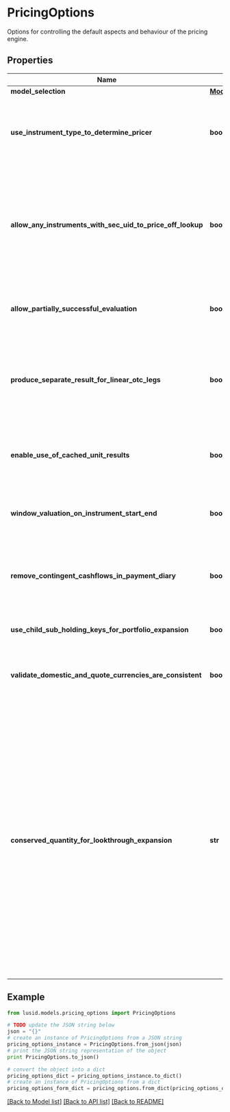 # PricingOptions

Options for controlling the default aspects and behaviour of the pricing engine.

## Properties
Name | Type | Description | Notes
------------ | ------------- | ------------- | -------------
**model_selection** | [**ModelSelection**](ModelSelection.md) |  | [optional] 
**use_instrument_type_to_determine_pricer** | **bool** | If true then use the instrument type to set the default instrument pricer  This applies where no more specific set of overrides are provided on a per-vendor and instrument basis. | [optional] 
**allow_any_instruments_with_sec_uid_to_price_off_lookup** | **bool** | By default, one would not expect to price and exotic instrument, i.e. an instrument with a complicated  instrument definition simply through looking up a price as there should be a better way of evaluating it.  To override that behaviour and allow lookup for a price from the instrument identifier(s), set this to true. | [optional] 
**allow_partially_successful_evaluation** | **bool** | If true then a failure in task evaluation doesn&#39;t cause overall failure.  results will be returned where they succeeded and annotation elsewhere | [optional] 
**produce_separate_result_for_linear_otc_legs** | **bool** | If true (default), when pricing an Fx-Forward or Interest Rate Swap, Future and other linearly separable products, product two results, one for each leg  rather than a single line result with the amalgamated/summed pv from both legs. | [optional] 
**enable_use_of_cached_unit_results** | **bool** | If true, when pricing using a model or for an instrument that supports use of intermediate cached-results, use them.  Default is that this caching is turned off. | [optional] 
**window_valuation_on_instrument_start_end** | **bool** | If true, when valuing an instrument outside the period where it is &#39;alive&#39; (the start-maturity window) it will return a valuation of zero | [optional] 
**remove_contingent_cashflows_in_payment_diary** | **bool** | When creating a payment diary, should contingent cash payments (e.g. from exercise of a swaption into a swap) be included or not.  i.e. Is exercise or default being assumed to happen or not. | [optional] 
**use_child_sub_holding_keys_for_portfolio_expansion** | **bool** | Should fund constituents inherit subholding keys from the parent subholding keyb | [optional] 
**validate_domestic_and_quote_currencies_are_consistent** | **bool** | Do we validate that the instrument domestic currency matches the quote currency (unless unknown/zzz) when using lookup pricing. | [optional] 
**conserved_quantity_for_lookthrough_expansion** | **str** | When performing lookthrough portfolio expansion with ScalingMethodology set to \&quot;Sum\&quot; or \&quot;AbsoluteSum\&quot;,  the quantity specified here will be conserved and apportioned to lookthrough constituents.  For example, an equal-weighting index with 100 constituents can be modelled as a reference portfolio with 1% weights on each equity.  When expanding a $9000 holding of that index into its constituents while conserving PV, we end up with $90 of each equity.  The number of units of each equity held is then implied.  Note that conservation of one quantity may imply non-conservation of others, especially when some constituents are OTCs.                Allowed values are: \&quot;PV\&quot; (default), \&quot;Exposure\&quot;. | [optional] 

## Example

```python
from lusid.models.pricing_options import PricingOptions

# TODO update the JSON string below
json = "{}"
# create an instance of PricingOptions from a JSON string
pricing_options_instance = PricingOptions.from_json(json)
# print the JSON string representation of the object
print PricingOptions.to_json()

# convert the object into a dict
pricing_options_dict = pricing_options_instance.to_dict()
# create an instance of PricingOptions from a dict
pricing_options_form_dict = pricing_options.from_dict(pricing_options_dict)
```
[[Back to Model list]](../README.md#documentation-for-models) [[Back to API list]](../README.md#documentation-for-api-endpoints) [[Back to README]](../README.md)


